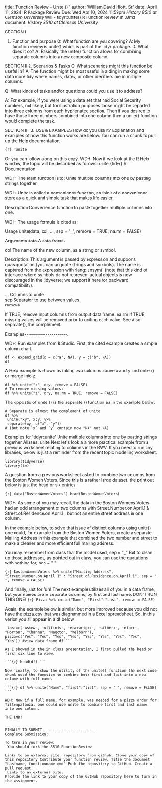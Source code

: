 title: 'Function Review - Unite () ' author: 'William David Hiott, Sr.' 
date: 'April 11, 2024' 
R Package Review Due: Wed Apr 10, 2024 11:59pm _History 8510 at Clemson University_
 Will - tidyr::unite() 
R Function Review in .Qmd document: _History 8510 at Clemson University_ 

SECTION I 
1. Function and purpose 
Q: What function are you covering? 
A: My function review is unite() which is part of the tidyr package. 
Q: What does it do? 
A: Basically, the unite() function allows for combining separate columns into a new composite column. 

SECTION II 
2. Scenarios & Tasks 
Q: What scenarios might this function be useful in? 
A:
 The function might be most useful in aiding in making some data more tidy where names, dates, or other idenifiers are in miltiple columns.

 Q: What kinds of tasks and/or questions could you use it to address?

 A:
 For example, if you were using a data set that had Social Security numbers, not likely, but for illustration purposes those might be separted into three columns from each hyphenated section. Then if you desired to have those three numbers combined into one column then a unite() function would complete the task. 


SECTION III: 
3. USE & EXAMPLES 
How do you use it? 
Explanation and examples of how this function works are below. You can run a chunk to pull up the Help documentation.

```{r} ?unite ``` 

Or you can follow along on this copy. WDH: Now if we look at the R Help window, the topic will be described as follows: 
unite {tidyr} R Documentation 

WDH: The Main function is to: 
Unite multiple columns into one by pasting strings together 

WDH: Unite is called a convenience function, so think of a convenience store as a quick and simple task that makes life easier. 

Description Convenience function to paste together multiple columns into one. 

WDH: The usage formula is cited as: 

Usage unite(data, col, ..., sep = "_", remove = TRUE, na.rm = FALSE) 

Arguments data A data frame. 

col The name of the new column, as a string or symbol. 

Description: This argument is passed by expression and supports quasiquotation (you can unquote strings and symbols). The name is captured from the expression with rlang::ensym() (note that this kind of interface where symbols do not represent actual objects is now discouraged in the tidyverse; we support it here for backward compatibility). 

...  <tidy-select> Columns to unite  
sep  Separator to use between values.  
remove  

If TRUE, remove input columns from output data frame. 
na.rm If TRUE, missing values will be removed prior to uniting each value. 
See Also separate(), the complement. 

Examples----------------------.

WDH: Run examples from R Studio. 
First, the cited example creates a simple column chart.

```{r} 
df <- expand_grid(x = c("a", NA), y = c("b", NA)) 
df 
``` 

A Help example is shown as taking two columns above x and y and unite () or merge into z. 

```{r} 
df %>% unite("z", x:y, remove = FALSE) 
# To remove missing values: 
df %>% unite("z", x:y, na.rm = TRUE, remove = FALSE) 
``` 

The oppostie of unite () is the separate () function as in the example below: 

```{r} 
# Separate is almost the complement of unite 
df %>%
 unite("xy", x:y) %>%
 separate(xy, c("x", "y")) 
# (but note `x` and `y` contain now "NA" not NA) 
``` 

Examples for 'tidyr::unite' Unite multiple columns into one by pasting strings together Aliases: unite 
Nest let's look a a more practical example from a previous worksheet relating to columns in the BWV. 
If you need to run any libraries, below is just a reminder from the recent topic modeling worksheet.

```{r} library(tidytext) 
library(tidyverse) 
library(tm) 
``` 

A question from a previous worksheet asked to combine two columns from the Boston Women Voters. 
Since this is a rather large dataset, the print out below is just the head or six entries. 

```{r} data("BostonWomenVoters") head(BostonWomenVoters) ``` 

WDH: As some of you may recall, the data in the Boston Womens Voters had an odd arrangement of two columns with Street.Number.on.April.1 & Street.of.Residence.on.April.1., but not an entire street address in one column. 

In the example below, to solve that issue of distinct columns using unite() one could, for example from the Boston Women Voters, create a separate Mailing Address in this example that combined the two number and street to make a cleaner and more efficient full mailing address. 

You may remember from class that the model used, sep = "_" But to clean up those addresses, as pointed out in class, you can use the quotations with nothing for, sep = " " 

```{r} BostonWomenVoters %>% unite("Mailing Address", "Street.Number.on.April.1" : "Street.of.Residence.on.April.1", sep = " ", remove = FALSE) ``` 

And finally, just for fun! The next example utilizes all of you in a data frame, but your names are in separate columns, by first and last name. 
DON'T RUN THIS ONE! 
```{r} Pizza %>% unite("Name", "First":"Last", remove = FALSE) ``` 

Again, the example below is similar, but more improved because you did not have the pizza.csv that was diagrammed in a Excel spreadsheet. 
So, in this verion you all appear in a df below. 

```{r} #create data frame df <-data.frame(first=c("David","Alex","Candy","Jeff","Will","Addison","Megha","Page","Cynthia"),
 last=c("Askew", "Billinis", "Boatwright", "Gilbert", "Hiott", "Horton", "Khanna", "Magoto", "Welborn"), 
pizza=c("Yes", "Yes", "Yes", "Yes", "Yes", "Yes", "Yes", "Yes", "Yes")) #view data frame df ``` 

As I showed in the in class presentation, I first pulled the head or first six line to view.

```{r} head(df) ``` 

Now finally, to show the utility of the unite() function the next code chunk used the function to combine both first and last into a new colume with full name.

```{r} df %>% unite("Name", "first":"last", sep = " ", remove = FALSE) ``` 

WDH: Now if a full name, for example, was needed for a pizza order for Tiltonpalooza, one could use unite to combine first and last names into one column. 

THE END! 


FINALLY TO SUBMIT------------------------
Complete Submission: 

To turn in your review:
 You should fork the 8510-FunctionReview 

Links to an external site. repository from github. Clone your copy of this repository Contribute your function review. Title the document "Lastname, functionname.qmd" Push the repository to GitHub. Create a pull request.
 Links to an external site. 
Provide the link to your copy of the GitHub repository here to turn in the assignment. 

